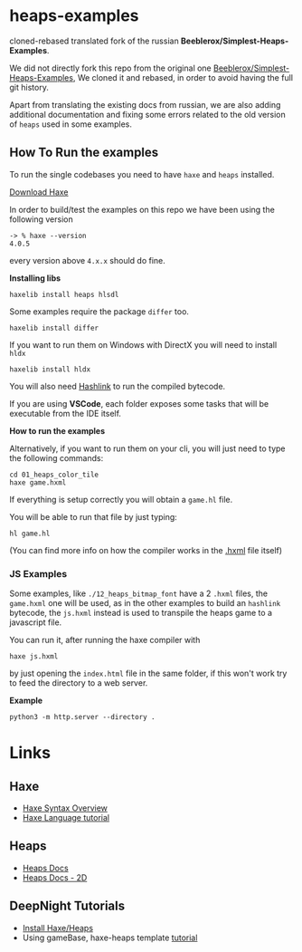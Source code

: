 # heaps-examples
cloned-rebased translated fork of the russian **Beeblerox/Simplest-Heaps-Examples**.

We did not directly fork this repo from the original one [Beeblerox/Simplest-Heaps-Examples](https://github.com/Beeblerox/Simplest-Heaps-Examples), We cloned it and rebased, in order to avoid having the full git history.

Apart from translating the existing docs from russian, we are also adding additional documentation and fixing some errors related to the old version of `heaps` used in some examples.


## How To Run the examples

To run the single codebases you need to have `haxe` and `heaps` installed.

[Download Haxe](https://haxe.org/download/)

In order to build/test the examples on this repo we have been using the following version
```
-> % haxe --version
4.0.5
```

every version above `4.x.x` should do fine.

**Installing libs**
```
haxelib install heaps hlsdl
```
Some examples require the package `differ` too.
```
haxelib install differ
```
If you want to run them on Windows with DirectX you will need to install `hldx`
```
haxelib install hldx
```

You will also need [Hashlink](https://hashlink.haxe.org/) to run the compiled bytecode.

If you are using **VSCode**, each folder exposes some tasks that will be executable from the IDE itself.

**How to run the examples**

Alternatively, if you want to run them on your cli, you will just need to type the following commands:

```
cd 01_heaps_color_tile
haxe game.hxml
```
If everything is setup correctly you will obtain a `game.hl` file.

You will be able to run that file by just typing:

```
hl game.hl
```

(You can find more info on how the compiler works in the [.hxml](https://github.com/nientedidecente/heaps-examples/blob/master/01_heaps_color_tile/game.hxml) file itself)

### JS Examples
Some examples, like `./12_heaps_bitmap_font` have a 2 `.hxml` files, the `game.hxml` one will be used, as in the other examples to build an `hashlink` bytecode, the `js.hxml` instead is used to transpile the heaps game to a javascript file.

You can run it, after running the haxe compiler with
```
haxe js.hxml
```
by just opening the `index.html` file in the same folder, if this won't work try to feed the directory to a web server.

**Example**
```
python3 -m http.server --directory .
```

# Links

## Haxe
- [Haxe Syntax Overview](https://learnxinyminutes.com/docs/haxe/)
- [Haxe Language tutorial](https://learn.haxe.org/)

## Heaps
- [Heaps Docs](https://heaps.io/api/)
- [Heaps Docs - 2D](https://heaps.io/api/h2d/)
## DeepNight Tutorials
- [Install Haxe/Heaps](https://deepnight.net/tutorial/a-quick-guide-to-installing-haxe/)
- Using gameBase, haxe-heaps template [tutorial](https://deepnight.net/tutorial/using-my-gamebase-to-create-a-heaps-game/)
